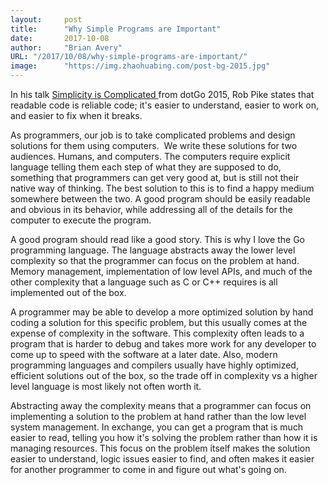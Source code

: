 ```yaml
---
layout:     post 
title:      "Why Simple Programs are Important"
date:       2017-10-08
author:     "Brian Avery"
URL: "/2017/10/08/why-simple-programs-are-important/"
image:      "https://img.zhaohuabing.com/post-bg-2015.jpg"
---
```

In his talk <a href="https://www.youtube.com/watch?v=rFejpH_tAHM">Simplicity is Complicated </a>from dotGo 2015, Rob Pike states that readable code is reliable code; it's easier to understand, easier to work on, and easier to fix when it breaks.

As programmers, our job is to take complicated problems and design solutions for them using computers.  We write these solutions for two audiences. Humans, and computers. The computers require explicit language telling them each step of what they are supposed to do, something that programmers can get very good at, but is still not their native way of thinking. The best solution to this is to find a happy medium somewhere between the two. A good program should be easily readable and obvious in its behavior, while addressing all of the details for the computer to execute the program.

A good program should read like a good story. This is why I love the Go programming language. The language abstracts away the lower level complexity so that the programmer can focus on the problem at hand. Memory management, implementation of low level APIs, and much of the other complexity that a language such as C or C++ requires is all implemented out of the box.

A programmer may be able to develop a more optimized solution by hand coding a solution for this specific problem, but this usually comes at the expense of complexity in the software. This complexity often leads to a program that is harder to debug and takes more work for any developer to come up to speed with the software at a later date. Also, modern programming languages and compilers usually have highly optimized, efficient solutions out of the box, so the trade off in complexity vs a higher level language is most likely not often worth it.

Abstracting away the complexity means that a programmer can focus on implementing a solution to the problem at hand rather than the low level system management. In exchange, you can get a program that is much easier to read, telling you how it's solving the problem rather than how it is managing resources. This focus on the problem itself makes the solution easier to understand, logic issues easier to find, and often makes it easier for another programmer to come in and figure out what's going on.